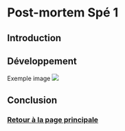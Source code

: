 # Post-mortem Spé 1

## Introduction

 
## Développement
Exemple image
![](https://worgaros.github.io/Images/openwin.gif)

## Conclusion



### [Retour à la page principale](https://worgaros.github.io/)

